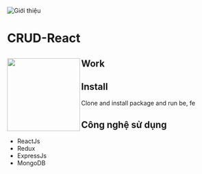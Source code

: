 ![Giới thiệu](https://res.cloudinary.com/dp5ku4grg/image/upload/v1639924600/da-tn/tr1kfq527wmqle0mndcd.png)

# CRUD-React

## Work <a href="https://github.com/kentkillboss"><img align="left" width="auto" height="170" src="https://res.cloudinary.com/kimwy/image/upload/v1598840300/easyfrontend/programming_hgngx9.png"></a>

## Install

Clone and install package and run be, fe

## Công nghệ sử dụng

- ReactJs
- Redux
- ExpressJs
- MongoDB
